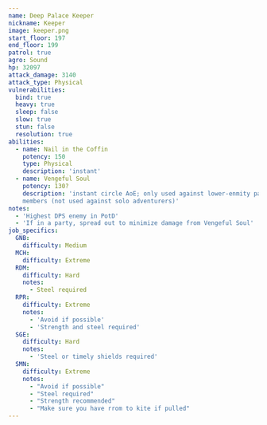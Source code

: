 ```yaml
---
name: Deep Palace Keeper
nickname: Keeper
image: keeper.png
start_floor: 197
end_floor: 199
patrol: true
agro: Sound
hp: 32097
attack_damage: 3140
attack_type: Physical
vulnerabilities:
  bind: true
  heavy: true
  sleep: false
  slow: true
  stun: false
  resolution: true
abilities:
  - name: Nail in the Coffin
    potency: 150
    type: Physical
    description: 'instant'
  - name: Vengeful Soul
    potency: 130?
    description: 'instant circle AoE; only used against lower-enmity party
    members (not used against solo adventurers)'
notes:
  - 'Highest DPS enemy in PotD'
  - 'If in a party, spread out to minimize damage from Vengeful Soul'
job_specifics:
  GNB:
    difficulty: Medium
  MCH:
    difficulty: Extreme
  RDM:
    difficulty: Hard
    notes:
      - Steel required
  RPR:
    difficulty: Extreme
    notes:
      - 'Avoid if possible'
      - 'Strength and steel required'
  SGE:
    difficulty: Hard
    notes:
      - 'Steel or timely shields required'
  SMN:
    difficulty: Extreme
    notes:
      - "Avoid if possible"
      - "Steel required"
      - "Strength recommended"
      - "Make sure you have rrom to kite if pulled"
---
```


